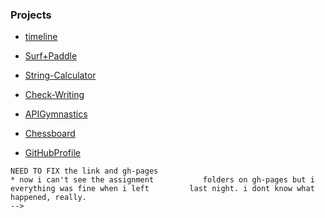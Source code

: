 ---
---

### Projects

* [timeline](Timeline/index.html) 

* [Surf+Paddle]('')

* [String-Calculator](String-Calculator/js/main.js)

* [Check-Writing](Check-Writing/js/main.js)

* [APIGymnastics]('')

* [Chessboard]('')

* [GitHubProfile]('')

<!------------------------------------->
    NEED TO FIX the link and gh-pages
    * now i can't see the assignment           folders on gh-pages but i               everything was fine when i left         last night. i dont know what             happened, really. 
    -->